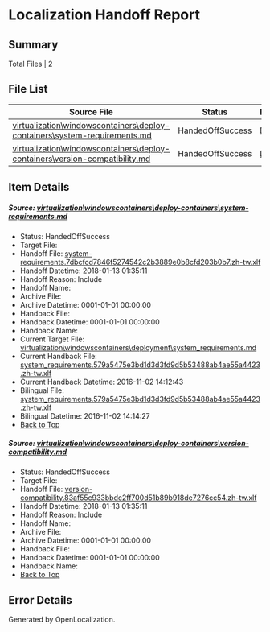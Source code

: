# <a name='report-top'></a> Localization Handoff Report

## Summary
 Total Files | 2

## File List
 Source File | Status | Details 
 ----------- | ------ | ------- 
 [virtualization\windowscontainers\deploy-containers\system-requirements.md](https://github.com/Microsoft/Virtualization-Documentation-Private/blob/7fc79235cbee052e07366b8a6aa7e035a5e3434f/virtualization/windowscontainers/deploy-containers/system-requirements.md) | HandedOffSuccess | [Details](#88d094202c49cf725e9d608a0810e7d9f8a1e271328)
 [virtualization\windowscontainers\deploy-containers\version-compatibility.md](https://github.com/Microsoft/Virtualization-Documentation-Private/blob/7fc79235cbee052e07366b8a6aa7e035a5e3434f/virtualization/windowscontainers/deploy-containers/version-compatibility.md) | HandedOffSuccess | [Details](#5c82c715bca6260e776946d538b942b74b7f1bc1329)

## Item Details
##### <a name='88d094202c49cf725e9d608a0810e7d9f8a1e271328'></a> Source: [virtualization\windowscontainers\deploy-containers\system-requirements.md](https://github.com/Microsoft/Virtualization-Documentation-Private/blob/7fc79235cbee052e07366b8a6aa7e035a5e3434f/virtualization/windowscontainers/deploy-containers/system-requirements.md)
* Status: HandedOffSuccess
* Target File: 
* Handoff File: [system-requirements.7dbcfcd7846f5274542c2b3889e0b8cfd203b0b7.zh-tw.xlf](https://github.com/MicrosoftDocs/Virtualization-Documentation-Private.handoff/blob/51abfc2385373d12ed8350a78010c830a1c5ba2b/ol-handoff/MicrosoftDocs/Virtualization-Documentation-Private.zh-tw/live/system-requirements.7dbcfcd7846f5274542c2b3889e0b8cfd203b0b7.zh-tw.xlf)
* Handoff Datetime: 2018-01-13 01:35:11
* Handoff Reason: Include
* Handoff Name: 
* Archive File: 
* Archive Datetime: 0001-01-01 00:00:00
* Handback File: 
* Handback Datetime: 0001-01-01 00:00:00
* Handback Name: 
* Current Target File: [virtualization\windowscontainers\deployment\system_requirements.md](https://github.com/MicrosoftDocs/Virtualization-Documentation-Private.zh-tw/blob/987b9ef247e0d4ab3113ba9e6c81801ca4d0e9df/virtualization/windowscontainers/deployment/system_requirements.md)
* Current Handback File: [system_requirements.579a5475e3bd1d3d3fd9d5b53488ab4ae55a4423.zh-tw.xlf](https://github.com/MicrosoftDocs/Virtualization-Documentation-Private.handback/blob/9dd6d949691a9d66cf4f36c0393dcf5514ca5e7e/ol-handback/Microsoft/Virtualization-Documentation-Private.zh-tw/live/system_requirements.579a5475e3bd1d3d3fd9d5b53488ab4ae55a4423.zh-tw.xlf)
* Current Handback Datetime: 2016-11-02 14:12:43
* Bilingual File: [system_requirements.579a5475e3bd1d3d3fd9d5b53488ab4ae55a4423.zh-tw.xlf](https://github.com/MicrosoftDocs/Virtualization-Documentation-Private.handback/blob/9dd6d949691a9d66cf4f36c0393dcf5514ca5e7e/ol-handback/Microsoft/Virtualization-Documentation-Private.zh-tw/live/system_requirements.579a5475e3bd1d3d3fd9d5b53488ab4ae55a4423.zh-tw.xlf)
* Bilingual Datetime: 2016-11-02 14:14:27
* [Back to Top](#report-top)

##### <a name='5c82c715bca6260e776946d538b942b74b7f1bc1329'></a> Source: [virtualization\windowscontainers\deploy-containers\version-compatibility.md](https://github.com/Microsoft/Virtualization-Documentation-Private/blob/7fc79235cbee052e07366b8a6aa7e035a5e3434f/virtualization/windowscontainers/deploy-containers/version-compatibility.md)
* Status: HandedOffSuccess
* Target File: 
* Handoff File: [version-compatibility.83af55c933bbdc2ff700d51b89b918de7276cc54.zh-tw.xlf](https://github.com/MicrosoftDocs/Virtualization-Documentation-Private.handoff/blob/51abfc2385373d12ed8350a78010c830a1c5ba2b/ol-handoff/MicrosoftDocs/Virtualization-Documentation-Private.zh-tw/live/version-compatibility.83af55c933bbdc2ff700d51b89b918de7276cc54.zh-tw.xlf)
* Handoff Datetime: 2018-01-13 01:35:11
* Handoff Reason: Include
* Handoff Name: 
* Archive File: 
* Archive Datetime: 0001-01-01 00:00:00
* Handback File: 
* Handback Datetime: 0001-01-01 00:00:00
* Handback Name: 
* [Back to Top](#report-top)


## Error Details

Generated by OpenLocalization.
